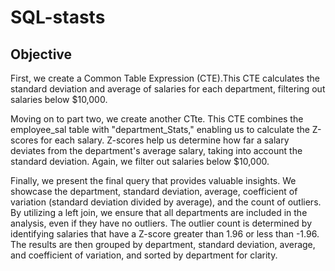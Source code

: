 # SQL-stasts

## Objective
First, we create a Common Table Expression (CTE).This CTE calculates the standard deviation and average of salaries for each department, filtering out salaries below $10,000.

Moving on to part two, we create another CTte. This CTE combines the employee_sal table with "department_Stats," enabling us to calculate the Z-scores for each salary. Z-scores help us determine how far a salary deviates from the department's average salary, taking into account the standard deviation. Again, we filter out salaries below $10,000.

Finally, we present the final query that provides valuable insights. We showcase the department, standard deviation, average, coefficient of variation (standard deviation divided by average), and the count of outliers. By utilizing a left join, we ensure that all departments are included in the analysis, even if they have no outliers. The outlier count is determined by identifying salaries that have a Z-score greater than 1.96 or less than -1.96. The results are then grouped by department, standard deviation, average, and coefficient of variation, and sorted by department for clarity.
